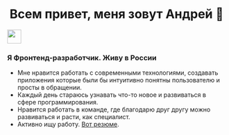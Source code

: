 
<h1 align="center">Всем привет, меня зовут Андрей 👋</h1>

<img src="https://encrypted-tbn0.gstatic.com/images?q=tbn:ANd9GcS3l-v3WE3HDeluMfpcx2pcWfUOELCXPYmWq-oujoiSCmaY5WT8Au2FFQ8g_WXm3z2SB5o&usqp=CAU" height="32"/>
<h3>Я Фронтенд-разработчик. Живу в России</h3>

* Мне нравится работать с современными технологиями, создавать приложения которые были бы интуитивно понятны пользователю и просты в обращении.
* Каждый день стараюсь узнавать что-то новое и развиваться в сфере программирования.
* Нравится работать в команде, где благодарю друг другу можно развиваться и расти, как специалист.
* Активно ищу работу. <a href="https://cloud.mail.ru/public/2n83/orzHrHoBn" target="_blank">Вот резюме</a>.


<!--
**Andrey-Kordik/Andrey-Kordik** is a ✨ _special_ ✨ repository because its `README.md` (this file) appears on your GitHub profile.

Here are some ideas to get you started:

- 🔭 I’m currently working on ...
- 🌱 I’m currently learning ...
- 👯 I’m looking to collaborate on ...
- 🤔 I’m looking for help with ...
- 💬 Ask me about ...
- 📫 How to reach me: ...
- 😄 Pronouns: ...
- ⚡ Fun fact: ...
-->
